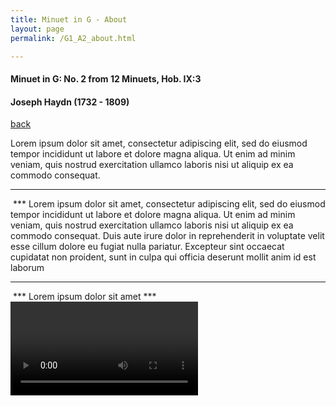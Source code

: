 ```yaml
---
title: Minuet in G - About
layout: page
permalink: /G1_A2_about.html

---
```



#### Minuet in G: No. 2 from 12 Minuets, Hob. IX:3

#### Joseph Haydn (1732 - 1809)

[back](G1_A2)

Lorem ipsum dolor sit amet, consectetur adipiscing elit, sed do eiusmod tempor incididunt ut labore et dolore magna aliqua. Ut enim ad minim veniam, quis nostrud exercitation ullamco laboris nisi ut aliquip ex ea commodo consequat.
***
<IMAGE>
***
Lorem ipsum dolor sit amet, consectetur adipiscing elit, sed do eiusmod tempor incididunt ut labore et dolore magna aliqua. Ut enim ad minim veniam, quis nostrud exercitation ullamco laboris nisi ut aliquip ex ea commodo consequat. Duis aute irure dolor in reprehenderit in voluptate velit esse cillum dolore eu fugiat nulla pariatur. Excepteur sint occaecat cupidatat non proident, sunt in culpa qui officia deserunt mollit anim id est laborum


***

<IMAGE>
***
Lorem ipsum dolor sit amet
***
<VIDEO>


***





[PPP](https://itunes.apple.com/gb/app/abrsm-piano-practice-partner/id891238739?mt=8>)



